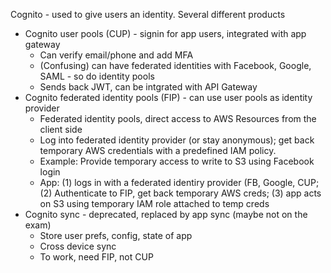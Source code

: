 Cognito - used to give users an identity. Several different products
- Cognito user pools (CUP) - signin for app users, integrated with app gateway
  - Can verify email/phone and add MFA
  - (Confusing) can have federated identities with Facebook, Google, SAML - so do identity pools
  - Sends back JWT, can be intgrated with API Gateway
- Cognito federated identity pools (FIP) - can use user pools as identity provider
  - Federated identity pools, direct access to AWS Resources from the client side
  - Log into federated identity provider (or stay anonymous); get back temporary AWS credentials with a predefined IAM policy.
  - Example: Provide temporary access to write to S3 using Facebook login
  - App: (1) logs in with a federated identiry provider (FB, Google, CUP; (2) Authenticate to FIP, get back temporary AWS creds; (3) app acts on S3 using temporary IAM role attached to temp creds
- Cognito sync - deprecated, replaced by app sync (maybe not on the exam)
  - Store user prefs, config, state of app
  - Cross device sync
  - To work, need FIP, not CUP
